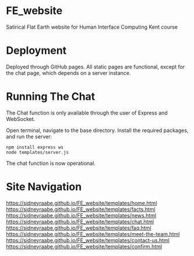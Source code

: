 # FE_website
Satirical Flat Earth website for Human Interface Computing Kent course

# Deployment

Deployed through GitHub pages. All static pages are functional, except for the chat page, which depends on a server instance.

# Running The Chat
The Chat function is only available through the user of Express and WebSocket.

Open terminal, navigate to the base directory.
Install the required packages, and run the server:

```
npm install express ws
node templates/server.js
```

The chat function is now operational.

# Site Navigation
https://sidneyraabe.github.io/FE_website/templates/home.html
https://sidneyraabe.github.io/FE_website/templates/facts.html
https://sidneyraabe.github.io/FE_website/templates/news.html
https://sidneyraabe.github.io/FE_website/templates/chat.html
https://sidneyraabe.github.io/FE_website/templates/faq.html
https://sidneyraabe.github.io/FE_website/templates/meet-the-team.html
https://sidneyraabe.github.io/FE_website/templates/contact-us.html
https://sidneyraabe.github.io/FE_website/templates/confirm.html
